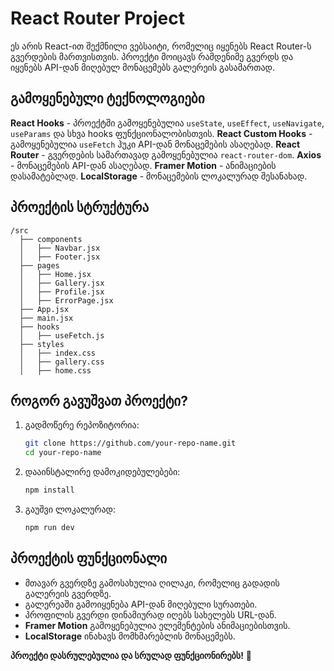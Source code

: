 
# React Router Project

ეს არის React-ით შექმნილი ვებსაიტი, რომელიც იყენებს React Router-ს გვერდების მართვისთვის. პროექტი მოიცავს რამდენიმე გვერდს და იყენებს API-დან მიღებულ მონაცემებს გალერეის გასამართად.

## გამოყენებული ტექნოლოგიები
**React Hooks** - პროექტში გამოყენებულია `useState`, `useEffect`, `useNavigate`, `useParams` და სხვა hooks ფუნქციონალობისთვის.
**React Custom Hooks** - გამოყენებულია `useFetch` ჰუკი API-დან მონაცემების ასაღებად.
**React Router** - გვერდების სამართავად გამოყენებულია `react-router-dom`.
**Axios** - მონაცემების API-დან ასაღებად.
**Framer Motion** - ანიმაციების დასამატებლად.
**LocalStorage** - მონაცემების ლოკალურად შესანახად.

## პროექტის სტრუქტურა
```
/src
  ├── components
  │   ├── Navbar.jsx
  │   ├── Footer.jsx
  ├── pages
  │   ├── Home.jsx
  │   ├── Gallery.jsx
  │   ├── Profile.jsx
  │   ├── ErrorPage.jsx
  ├── App.jsx
  ├── main.jsx
  ├── hooks
  │   ├── useFetch.js
  ├── styles
  │   ├── index.css
  │   ├── gallery.css
  │   ├── home.css
```

## როგორ გავუშვათ პროექტი?
1. გადმოწერე რეპოზიტორია:  
   ```sh
   git clone https://github.com/your-repo-name.git
   cd your-repo-name
   ```
2. დააინსტალირე დამოკიდებულებები:  
   ```sh
   npm install
   ```
3. გაუშვი ლოკალურად:  
   ```sh
   npm run dev
   ```

## პროექტის ფუნქციონალი
- მთავარ გვერდზე გამოსახულია ღილაკი, რომელიც გადადის გალერეის გვერდზე.
- გალერეაში გამოიყენება API-დან მიღებული სურათები.
- პროფილის გვერდი დინამიურად იღებს სახელებს URL-დან.
- **Framer Motion** გამოყენებულია ელემენტების ანიმაციებისთვის.
- **LocalStorage** ინახავს მომხმარებლის მონაცემებს.

**პროექტი დასრულებულია და სრულად ფუნქციონირებს!** 🎉

